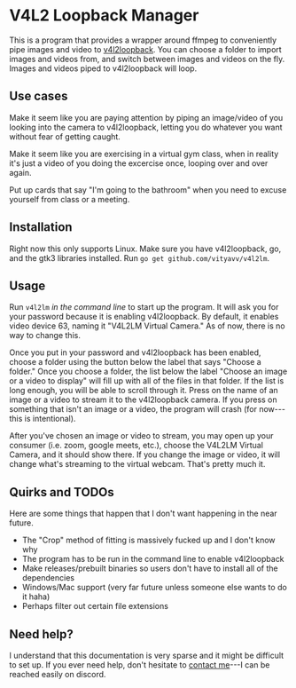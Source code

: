 # V4L2 Loopback Manager

This is a program that provides a wrapper around ffmpeg to conveniently pipe images and video to [v4l2loopback](https://github.com/umlaeute/v4l2loopback). You can choose a folder to import images and videos from, and switch between images and videos on the fly. Images and videos piped to v4l2loopback will loop.

## Use cases

Make it seem like you are paying attention by piping an image/video of you looking into the camera to v4l2loopback, letting you do whatever you want without fear of getting caught.

Make it seem like you are exercising in a virtual gym class, when in reality it's just a video of you doing the excercise once, looping over and over again.

Put up cards that say "I'm going to the bathroom" when you need to excuse yourself from class or a meeting.

## Installation

Right now this only supports Linux. Make sure you have v4l2loopback, go, and the gtk3 libraries installed. Run `go get github.com/vityavv/v4l2lm`.

## Usage

Run `v4l2lm` *in the command line* to start up the program. It will ask you for your password because it is enabling v4l2loopback. By default, it enables video device 63, naming it "V4L2LM Virtual Camera." As of now, there is no way to change this.

Once you put in your password and v4l2loopback has been enabled, choose a folder using the button below the label that says "Choose a folder." Once you choose a folder, the list below the label "Choose an image or a video to display" will fill up with all of the files in that folder. If the list is long enough, you will be able to scroll through it. Press on the name of an image or a video to stream it to the v4l2loopback camera. If you press on something that isn't an image or a video, the program will crash (for now---this is intentional).

After you've chosen an image or video to stream, you may open up your consumer (i.e. zoom, google meets, etc.), choose the V4L2LM Virtual Camera, and it should show there. If you change the image or video, it will change what's streaming to the virtual webcam. That's pretty much it.

## Quirks and TODOs

Here are some things that happen that I don't want happening in the near future.

- The "Crop" method of fitting is massively fucked up and I don't know why
- The program has to be run in the command line to enable v4l2loopback
- Make releases/prebuilt binaries so users don't have to install all of the dependencies
- Windows/Mac support (very far future unless someone else wants to do it haha)
- Perhaps filter out certain file extensions

## Need help?

I understand that this documentation is very sparse and it might be difficult to set up. If you ever need help, don't hesitate to [contact me](https://victor.computer/about)---I can be reached easily on discord.

